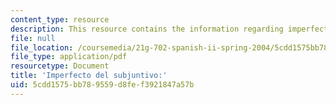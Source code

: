 ```yaml
---
content_type: resource
description: This resource contains the information regarding imperfecto del subjuntivo.
file: null
file_location: /coursemedia/21g-702-spanish-ii-spring-2004/5cdd1575bb789559d8fef3921847a57b_MIT21G_702S04_37encsta.pdf
file_type: application/pdf
resourcetype: Document
title: 'Imperfecto del subjuntivo:'
uid: 5cdd1575-bb78-9559-d8fe-f3921847a57b
---
```

